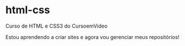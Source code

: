 # html-css
Curso de HTML e CSS3 do CursoemVideo  

Estou aprendendo a criar sites e agora vou gerenciar meus repositórios!
